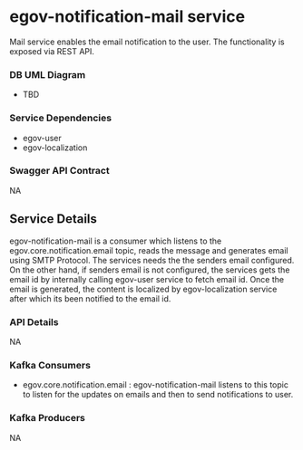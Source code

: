 
# egov-notification-mail service

Mail service enables the email notification to the user. The functionality is exposed via REST API.

### DB UML Diagram

- TBD

### Service Dependencies

- egov-user
- egov-localization

### Swagger API Contract

NA

## Service Details

egov-notification-mail is a consumer which listens to the egov.core.notification.email topic, reads the message and generates email using SMTP Protocol.
The services needs the the senders email configured. On the other hand, if senders email is not configured, the services gets the email id by internally calling 
egov-user service to fetch email id. Once the email is generated, the content is localized by egov-localization service after which its been notified to the email id.

### API Details

NA

### Kafka Consumers

- egov.core.notification.email : egov-notification-mail listens to this topic to listen for the updates on emails and then to send notifications to user.

### Kafka Producers

NA
